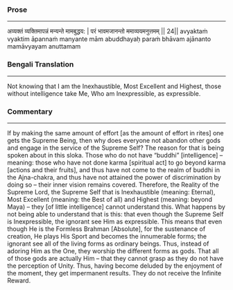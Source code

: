 ### Prose 
 --- 
अव्यक्तं व्यक्तिमापन्नं मन्यन्ते मामबुद्धय: |
परं भावमजानन्तो ममाव्ययमनुत्तमम् || 24||
avyaktaṁ vyaktim āpannaṁ manyante mām abuddhayaḥ
paraṁ bhāvam ajānanto mamāvyayam anuttamam

### Bengali Translation 
 --- 
Not knowing that I am the Inexhaustible, Most Excellent and Highest, those without intelligence take Me, Who am Inexpressible, as expressible.

### Commentary 
 --- 
If by making the same amount of effort [as the amount of effort in rites] one gets the Supreme Being, then why does everyone not abandon other gods and engage in the service of the Supreme Self? The reason for that is being spoken about in this sloka. Those who do not have “buddhi” [intelligence] – meaning: those who have not done karma [spiritual act] to go beyond karma [actions and their fruits], and thus have not come to the realm of buddhi in the Ajna-chakra, and thus have not attained the power of discrimination by doing so – their inner vision remains covered. Therefore, the Reality of the Supreme Lord, the Supreme Self that is Inexhaustible (meaning: Eternal), Most Excellent (meaning: the Best of all) and Highest (meaning: beyond Maya) – they [of little intelligence] cannot understand this. What happens by not being able to understand that is this: that even though the Supreme Self is Inexpressible, the ignorant see Him as expressible. This means that even though He is the Formless Brahman [Absolute], for the sustenance of creation, He plays His Sport and becomes the innumerable forms; the ignorant see all of the living forms as ordinary beings. Thus, instead of adoring Him as the One, they worship the different forms as gods. That all of those gods are actually Him – that they cannot grasp as they do not have the perception of Unity. Thus, having become deluded by the enjoyment of the moment, they get impermanent results. They do not receive the Infinite Reward.